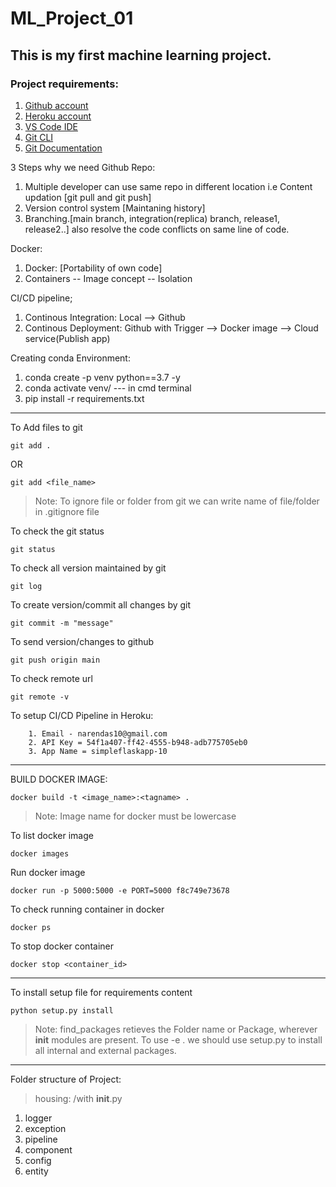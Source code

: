 # ML_Project_01
## This is my first machine learning project.

### Project requirements:

1. [Github account](https://github.com/)
2. [Heroku account](https://id.heroku.com/login)
3. [VS Code IDE](https://code.visualstudio.com/download)
4. [Git CLI](https://git-scm.com/downloads)
5. [Git Documentation](https://git-scm.com/docs/gittutorial)

3 Steps why we need Github Repo:
1. Multiple developer can use same repo in different location i.e Content updation [git pull and git push]
2. Version control system [Maintaning history]
3. Branching.[main branch, integration(replica) branch, release1, release2..]
    also resolve the code conflicts on same line of code.

Docker:
1. Docker: [Portability of own code]
2. Containers -- Image concept -- Isolation

CI/CD pipeline;
1. Continous Integration: Local --> Github
2. Continous Deployment: Github with Trigger --> Docker image --> Cloud service(Publish app)

Creating conda Environment:
1. conda create -p venv python==3.7 -y
2. conda activate venv/     --- in cmd terminal
3. pip install -r requirements.txt

-----------------------------------------------------------------------------------------------
To Add files to git
```
git add .
```
OR
```
git add <file_name>
```
> Note: To ignore file or folder from git we can write name of file/folder in .gitignore file

To check the git status
```
git status
```
To check all version maintained by git
```
git log
```
To create version/commit all changes by git
```
git commit -m "message"
```
To send version/changes to github
```
git push origin main
```
To check remote url
```
git remote -v
```

To setup CI/CD Pipeline in Heroku:
```
    1. Email - narendas10@gmail.com
    2. API Key = 54f1a407-ff42-4555-b948-adb775705eb0
    3. App Name = simpleflaskapp-10
```
-----------------------------------------------------------------------------------------------

BUILD DOCKER IMAGE:
```
docker build -t <image_name>:<tagname> .
```
> Note: Image name for docker must be lowercase

To list docker image
```
docker images
```
Run docker image
```
docker run -p 5000:5000 -e PORT=5000 f8c749e73678
```
To check running container in docker
```
docker ps
```
To stop docker container
```
docker stop <container_id>
```
-----------------------------------------------------------------------------------------------

To install setup file for requirements content
```
python setup.py install
```
> Note: find_packages retieves the Folder name or Package, wherever __init__ modules are present.
    To use -e . we should use setup.py to install all internal and external packages.

-----------------------------------------------------------------------------------------------

Folder structure of Project:
> housing:   /with __init__.py
1. logger
2. exception
3. pipeline
4. component
5. config
6. entity


